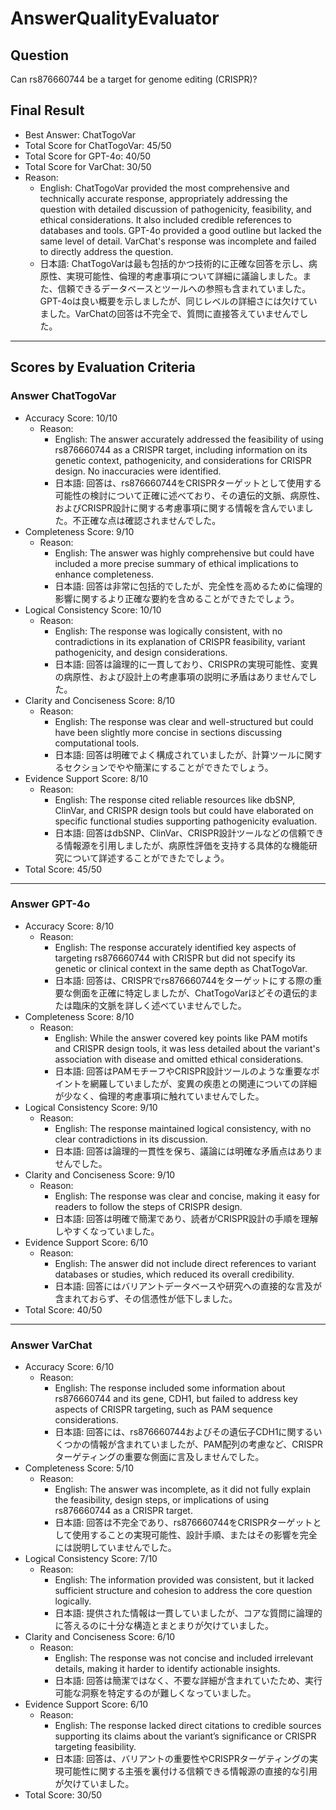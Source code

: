 # AnswerQualityEvaluator

## Question

Can rs876660744 be a target for genome editing (CRISPR)?

## Final Result

- Best Answer: ChatTogoVar
- Total Score for ChatTogoVar: 45/50
- Total Score for GPT-4o: 40/50
- Total Score for VarChat: 30/50
- Reason:
  - English: ChatTogoVar provided the most comprehensive and technically accurate response, appropriately addressing the question with detailed discussion of pathogenicity, feasibility, and ethical considerations. It also included credible references to databases and tools. GPT-4o provided a good outline but lacked the same level of detail. VarChat's response was incomplete and failed to directly address the question.
  - 日本語: ChatTogoVarは最も包括的かつ技術的に正確な回答を示し、病原性、実現可能性、倫理的考慮事項について詳細に議論しました。また、信頼できるデータベースとツールへの参照も含まれていました。GPT-4oは良い概要を示しましたが、同じレベルの詳細さには欠けていました。VarChatの回答は不完全で、質問に直接答えていませんでした。

---

## Scores by Evaluation Criteria

### Answer ChatTogoVar
- Accuracy Score: 10/10
  - Reason: 
    - English: The answer accurately addressed the feasibility of using rs876660744 as a CRISPR target, including information on its genetic context, pathogenicity, and considerations for CRISPR design. No inaccuracies were identified.
    - 日本語: 回答は、rs876660744をCRISPRターゲットとして使用する可能性の検討について正確に述べており、その遺伝的文脈、病原性、およびCRISPR設計に関する考慮事項に関する情報を含んでいました。不正確な点は確認されませんでした。
- Completeness Score: 9/10
  - Reason: 
    - English: The answer was highly comprehensive but could have included a more precise summary of ethical implications to enhance completeness.
    - 日本語: 回答は非常に包括的でしたが、完全性を高めるために倫理的影響に関するより正確な要約を含めることができたでしょう。
- Logical Consistency Score: 10/10
  - Reason: 
    - English: The response was logically consistent, with no contradictions in its explanation of CRISPR feasibility, variant pathogenicity, and design considerations.
    - 日本語: 回答は論理的に一貫しており、CRISPRの実現可能性、変異の病原性、および設計上の考慮事項の説明に矛盾はありませんでした。
- Clarity and Conciseness Score: 8/10
  - Reason: 
    - English: The response was clear and well-structured but could have been slightly more concise in sections discussing computational tools.
    - 日本語: 回答は明確でよく構成されていましたが、計算ツールに関するセクションでやや簡潔にすることができたでしょう。
- Evidence Support Score: 8/10
  - Reason: 
    - English: The response cited reliable resources like dbSNP, ClinVar, and CRISPR design tools but could have elaborated on specific functional studies supporting pathogenicity evaluation.
    - 日本語: 回答はdbSNP、ClinVar、CRISPR設計ツールなどの信頼できる情報源を引用しましたが、病原性評価を支持する具体的な機能研究について詳述することができたでしょう。
- Total Score: 45/50

---

### Answer GPT-4o
- Accuracy Score: 8/10
  - Reason: 
    - English: The response accurately identified key aspects of targeting rs876660744 with CRISPR but did not specify its genetic or clinical context in the same depth as ChatTogoVar.
    - 日本語: 回答は、CRISPRでrs876660744をターゲットにする際の重要な側面を正確に特定しましたが、ChatTogoVarほどその遺伝的または臨床的文脈を詳しく述べていませんでした。
- Completeness Score: 8/10
  - Reason: 
    - English: While the answer covered key points like PAM motifs and CRISPR design tools, it was less detailed about the variant's association with disease and omitted ethical considerations.
    - 日本語: 回答はPAMモチーフやCRISPR設計ツールのような重要なポイントを網羅していましたが、変異の疾患との関連についての詳細が少なく、倫理的考慮事項に触れていませんでした。
- Logical Consistency Score: 9/10
  - Reason: 
    - English: The response maintained logical consistency, with no clear contradictions in its discussion.
    - 日本語: 回答は論理的一貫性を保ち、議論には明確な矛盾点はありませんでした。
- Clarity and Conciseness Score: 9/10
  - Reason: 
    - English: The response was clear and concise, making it easy for readers to follow the steps of CRISPR design.
    - 日本語: 回答は明確で簡潔であり、読者がCRISPR設計の手順を理解しやすくなっていました。
- Evidence Support Score: 6/10
  - Reason: 
    - English: The answer did not include direct references to variant databases or studies, which reduced its overall credibility.
    - 日本語: 回答にはバリアントデータベースや研究への直接的な言及が含まれておらず、その信憑性が低下しました。
- Total Score: 40/50

---

### Answer VarChat
- Accuracy Score: 6/10
  - Reason: 
    - English: The response included some information about rs876660744 and its gene, CDH1, but failed to address key aspects of CRISPR targeting, such as PAM sequence considerations.
    - 日本語: 回答には、rs876660744およびその遺伝子CDH1に関するいくつかの情報が含まれていましたが、PAM配列の考慮など、CRISPRターゲティングの重要な側面に言及しませんでした。
- Completeness Score: 5/10
  - Reason: 
    - English: The answer was incomplete, as it did not fully explain the feasibility, design steps, or implications of using rs876660744 as a CRISPR target.
    - 日本語: 回答は不完全であり、rs876660744をCRISPRターゲットとして使用することの実現可能性、設計手順、またはその影響を完全には説明していませんでした。
- Logical Consistency Score: 7/10
  - Reason: 
    - English: The information provided was consistent, but it lacked sufficient structure and cohesion to address the core question logically.
    - 日本語: 提供された情報は一貫していましたが、コアな質問に論理的に答えるのに十分な構造とまとまりが欠けていました。
- Clarity and Conciseness Score: 6/10
  - Reason: 
    - English: The response was not concise and included irrelevant details, making it harder to identify actionable insights.
    - 日本語: 回答は簡潔ではなく、不要な詳細が含まれていたため、実行可能な洞察を特定するのが難しくなっていました。
- Evidence Support Score: 6/10
  - Reason: 
    - English: The response lacked direct citations to credible sources supporting its claims about the variant’s significance or CRISPR targeting feasibility.
    - 日本語: 回答は、バリアントの重要性やCRISPRターゲティングの実現可能性に関する主張を裏付ける信頼できる情報源の直接的な引用が欠けていました。
- Total Score: 30/50